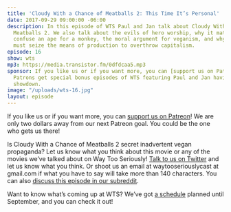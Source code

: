 ```yaml
---
title: 'Cloudy With a Chance of Meatballs 2: This Time It’s Personal'
date: 2017-09-29 09:00:00 -06:00
description: In this episode of WTS Paul and Jan talk about Cloudy With a Chance of
  Meatballs 2. We also talk about the evils of hero worship, why it matters if you
  confuse an ape for a monkey, the moral argument for veganism, and why the workers
  must seize the means of production to overthrow capitalism.
episode: 16
show: wts
mp3: https://media.transistor.fm/0dfdcaa5.mp3
sponsor: If you like us or if you want more, you can [support us on Patreon](https://www.patreon.com/clockworkscast)!
  Patrons get special bonus episodes of WTS featuring Paul and Jan having a trivia
  showdown.
image: "/uploads/wts-16.jpg"
layout: episode
---
```


If you like us or if you want more, you can [support us on Patreon](https://www.patreon.com/clockworkscast)! We are only two dollars away from our next Patreon goal. You could be the one who gets us there!

Is Cloudy With a Chance of Meatballs 2 secret inadvertent vegan propaganda? Let us know what you think about this movie or any of the movies we’ve talked about on Way Too Seriously! [Talk to us on Twitter](http://www.twitter.com/wtscast) and let us know what you think. Or shoot us an email at waytooseriouslycast at gmail.com if what you have to say will take more than 140 characters. You can also [discuss this episode in our subreddit](https://www.reddit.com/r/Goodstuff_fm/).

Want to know what’s coming up at WTS? We’ve got [a schedule](https://docs.google.com/document/d/1f6fvTgbzQOCUD_potL6mWClmSC3D2cOBgKz36OwSC68/edit?usp=sharing) planned until September, and you can check it out!
